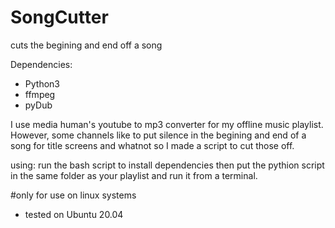 # SongCutter
cuts the begining and end off a song

Dependencies:
 - Python3
 - ffmpeg
 - pyDub

I use media human's youtube to mp3 converter for my offline music playlist. However, some channels like to put silence in the begining and end of a song for title screens and whatnot so I made a script to cut those off. 

using:
run the bash script to install dependencies then put the pythion script in the same folder as your playlist and run it from a terminal. 

#only for use on linux systems
 - tested on Ubuntu 20.04
